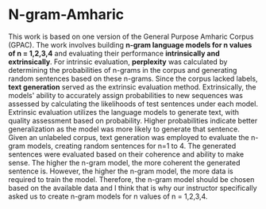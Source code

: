 # N-gram-Amharic

This work is based on one version of the General Purpose Amharic Corpus (GPAC). The work involves building **n-gram language models for n values of n = 1,2,3,4** and evaluating their performance **intrinsically and extrinsically**. For intrinsic evaluation, **perplexity** was calculated by determining the probabilities of n-grams in the corpus and generating random sentences based on these n-grams. Since the corpus lacked labels, **text generation** served as the extrinsic evaluation method. Extrinsically, the models' ability to accurately assign probabilities to new sequences was assessed by calculating the likelihoods of test sentences under each model. Extrinsic evaluation utilizes the language models to generate text, with quality assessment based on probability. Higher probabilities indicate better generalization as the model was more likely to generate that sentence. Given an unlabeled corpus, text generation was employed to evaluate the n-gram models, creating random sentences for n=1 to 4. The generated sentences were evaluated based on their coherence and ability to make sense. The higher the n-gram model, the more coherent the generated sentence is. However, the higher the n-gram model, the more data is required to train the model. Therefore, the n-gram model should be chosen based on the available data and I think that is why our instructor specifically asked us to create n-gram models for n values of n = 1,2,3,4.
   
